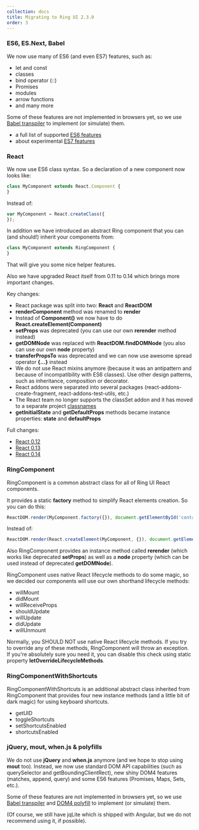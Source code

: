 ```yaml
---
collection: docs
title: Migrating to Ring UI 2.3.0
order: 3
---
```


### ES6, ES.Next, Babel
We now use many of ES6 (and even ES7) features, such as:

* let and const
* classes
* bind operator (::)
* Promises
* modules
* arrow functions
* and many more

Some of these features are not implemented in browsers yet,
so we use [Babel transpiler](https://babeljs.io/) to implement (or simulate) them.

* a full list of supported [ES6 features](https://babeljs.io/docs/learn-es2015/)
* about experimental [ES7 features](https://babeljs.io/docs/usage/experimental/)


### React
We now use ES6 class syntax. So a declaration of a new component now looks like:
```js
class MyComponent extends React.Component {
}
```

Instead of:
```js
var MyComponent = React.createClass({
});
```

In addition we have introduced an abstract Ring component that you can (and should!) inherit your components from:
```js
class MyComponent extends RingComponent {
}
```

That will give you some nice helper features.

Also we have upgraded React itself from 0.11 to 0.14 which brings more important changes.

Key changes:
* React package was split into two: **React** and **ReactDOM**
* **renderComponent** method was renamed to **render**
* Instead of **Component()** we now have to do **React.createElement(Component)**
* **setProps** was deprecated (you can use our own **rerender** method instead)
* **getDOMNode** was replaced with **ReactDOM.findDOMNode** (you also can use our own **node** property)
* **transferPropsTo** was deprecated and we can now use awesome spread operator **{...}** instead
* We do not use React mixins anymore (because it was an antipattern and because of incompatibility with ES6 classes).
Use other design patterns, such as inheritance, composition or decorator.
* React addons were separated into several packages (react-addons-create-fragment, react-addons-test-utils, etc.)
* The React team no longer supports the classSet addon and it has moved to a separate project [classnames](https://www.npmjs.com/package/classnames)
* **getInitialState** and **getDefaultProps** methods became instance properties: **state** and **defaultProps**

Full changes:
* [React 0.12](https://facebook.github.io/react/blog/2014/10/28/react-v0.12.html)
* [React 0.13](https://facebook.github.io/react/blog/2015/03/10/react-v0.13.html)
* [React 0.14](https://facebook.github.io/react/blog/2015/10/07/react-v0.14.html)

### RingComponent
RingComponent is a common abstract class for all of Ring UI React components.

It provides a static **factory** method to simplify React elements creation.
So you can do this:

```js
ReactDOM.render(MyComponent.factory({}), document.getElementById('container'));
```

Instead of:

```js
ReactDOM.render(React.createElement(MyComponent, {}), document.getElementById('container'));
```

Also RingComponent provides an instance method called **rerender** (which works like deprecated **setProps**)
as well as a **node** property (which can be used instead of deprecated **getDOMNode**).

RingComponent uses native React lifecycle methods to do some magic, so we decided our components will use our own shorthand lifecycle methods:

* willMount
* didMount
* willReceiveProps
* shouldUpdate
* willUpdate
* didUpdate
* willUnmount

Normally, you SHOULD NOT use native React lifecycle methods. If you try to override any of these methods, RingComponent will throw an exception.
If you're absolutely sure you need it, you can disable this check using static property **letOverrideLifecycleMethods**.

### RingComponentWithShortcuts
RingComponentWithShortcuts is an additional abstract class inherited from RingComponent that
provides four new instance methods (and a little bit of dark magic) for using keyboard shortcuts.

* getUID
* toggleShortcuts
* setShortcutsEnabled
* shortcutsEnabled

### jQuery, mout, when.js & polyfills
We do not use **jQuery** and **when.js** anymore (and we hope to stop using **mout** too).
Instead, we now use standard DOM API capabilities (such as querySelector and getBoundingClientRect),
new shiny DOM4 features (matches, append, query)
and some ES6 features (Promises, Maps, Sets, etc.).

Some of these features are not implemented in browsers yet,
so we use [Babel transpiler](https://babeljs.io/) and [DOM4 polyfill](http://webreflection.github.io/dom4/) to implement (or simulate) them.

(Of course, we still have jqLite which is shipped with Angular, but we do not recommend using it, if possible).
